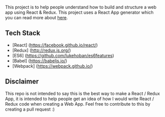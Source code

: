 This project is to help people understand how to build and structure a web app using React & Redux. This project uses a React App generator which you can read more about [here](https://github.com/facebookincubator/create-react-app).



## Tech Stack

- [React] (https://facebook.github.io/react/)
- [Redux] (http://redux.js.org/)
- [ES6] (https://github.com/lukehoban/es6features)
- [Babel] (https://babeljs.io/)
- [Webpack] (https://webpack.github.io/)

## Disclaimer
This repo is not intended to say this is the best way to make a React / Redux App, it is intended to help people get an idea of how I would write React / Redux code when creating a Web App. Feel free to contribute to this by creating a pull request :)
